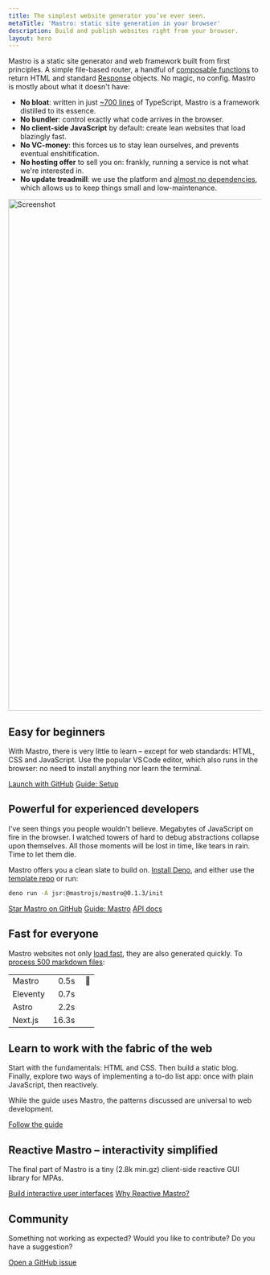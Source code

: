 ```yaml
---
title: The simplest website generator you’ve ever seen.
metaTitle: 'Mastro: static site generation in your browser'
description: Build and publish websites right from your browser.
layout: hero
---
```


Mastro is a static site generator and web framework built from first principles.
A simple file-based router, a handful of [composable functions](https://jsr.io/@mastrojs/mastro/doc) to return HTML and standard [Response](https://developer.mozilla.org/en-US/docs/Web/API/Response) objects. No magic, no config.
Mastro is mostly about what it doesn't have:

- **No bloat**: written in just [~700 lines](https://github.com/mastrojs/mastro/tree/main/src#readme) of TypeScript, Mastro is a framework distilled to its essence.
- **No bundler**: control exactly what code arrives in the browser.
- **No client-side JavaScript** by default: create lean websites that load blazingly fast.
- **No VC-money**: this forces us to stay lean ourselves, and prevents eventual enshitification.
- **No hosting offer** to sell you on: frankly, running a service is not what we're interested in.
- **No update treadmill**: we use the platform and [almost no dependencies](https://jsr.io/@mastrojs/mastro/dependencies), which allows us to keep things small and low-maintenance.

<p><img src="../../assets/vscode-example.webp" width="1800" height="1017" alt="Screenshot"></p>


## Easy for beginners

With Mastro, there is very little to learn – except for web standards: HTML, CSS and JavaScript. Use the popular VS Code editor, which also runs in the browser: no need to install anything nor learn the terminal.

<a class="button" href="https://github.dev/mastrojs/template-basic">Launch with GitHub</a>
<a class="button -secondary" href="/guide/setup/">Guide: Setup</a>


## Powerful for experienced developers

I've seen things you people wouldn't believe. Megabytes of JavaScript on fire in the browser. I watched towers of hard to debug abstractions collapse upon themselves. All those moments will be lost in time, like tears in rain. Time to let them die.

Mastro offers you a clean slate to build on. [Install Deno](https://docs.deno.com/runtime/getting_started/installation/), and either use the [template repo](https://github.com/mastrojs/template-basic-deno) or run:

```sh title=Terminal
deno run -A jsr:@mastrojs/mastro@0.1.3/init
```

<a class="button" href="https://github.com/mastrojs/mastro/">Star Mastro on GitHub</a>
<a class="button -secondary" href="/guide/server-side-components-and-routing/">Guide: Mastro</a>
<a class="button -minimal" href="https://jsr.io/@mastrojs/mastro/doc">API docs</a>

## Fast for everyone

Mastro websites not only [load fast](https://pagespeed.web.dev/analysis/https-mastrojs-github-io/3n7m0iioqk?form_factor=mobile), they are also generated quickly.
To [process 500 markdown files](https://github.com/mb21/bench-framework-markdown/commit/87e5713b01d298394f866ec3cb86da46db910ada):

  |          |       |   |
  |:---------|------:|:--|
  | Mastro   |  0.5s | &nbsp;🏁 |
  | Eleventy |  0.7s |   |
  | Astro    |  2.2s |   |
  | Next.js  | 16.3s |   |

## Learn to work with the fabric of the web

Start with the fundamentals: HTML and CSS. Then build a static blog. Finally, explore two ways of implementing a to-do list app: once with plain JavaScript, then reactively.

While the guide uses Mastro, the patterns discussed are universal to web development.

<a class="button" href="/guide/">Follow the guide</a>


## Reactive Mastro – interactivity simplified

The final part of Mastro is a tiny (2.8k min.gz) client-side reactive GUI library for MPAs.

<a class="button" href="/reactive/">Build interactive user interfaces</a>
<a class="button -secondary" href="/reactive/why-reactive-mastro/">Why Reactive Mastro?</a>


## Community

Something not working as expected? Would you like to contribute? Do you have a suggestion?

<a class="button -secondary" href="https://github.com/mastrojs/mastro/issues/">Open a GitHub issue</a>

